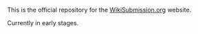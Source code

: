 This is the official repository for the [WikiSubmission.org](https://wikisubmission.org) website.

Currently in early stages.